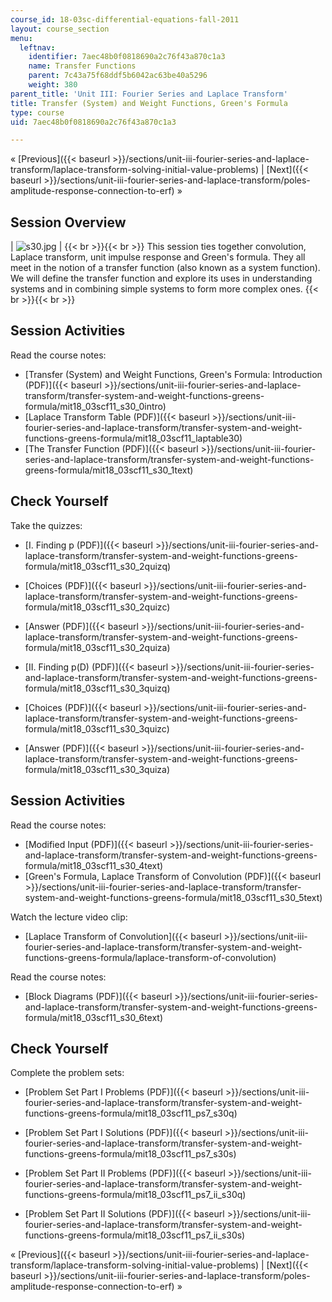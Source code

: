 ```yaml
---
course_id: 18-03sc-differential-equations-fall-2011
layout: course_section
menu:
  leftnav:
    identifier: 7aec48b0f0818690a2c76f43a870c1a3
    name: Transfer Functions
    parent: 7c43a75f68ddf5b6042ac63be40a5296
    weight: 380
parent_title: 'Unit III: Fourier Series and Laplace Transform'
title: Transfer (System) and Weight Functions, Green's Formula
type: course
uid: 7aec48b0f0818690a2c76f43a870c1a3

---
```


« [Previous]({{< baseurl >}}/sections/unit-iii-fourier-series-and-laplace-transform/laplace-transform-solving-initial-value-problems) | [Next]({{< baseurl >}}/sections/unit-iii-fourier-series-and-laplace-transform/poles-amplitude-response-connection-to-erf) »

Session Overview
----------------

| ![s30.jpg](/coursemedia/18-03sc-differential-equations-fall-2011/ce175f716098c5b68098199195b402ed_s30.jpg) |  {{< br >}}{{< br >}} This session ties together convolution, Laplace transform, unit impulse response and Green's formula. They all meet in the notion of a transfer function (also known as a system function). We will define the transfer function and explore its uses in understanding systems and in combining simple systems to form more complex ones. {{< br >}}{{< br >}}  

Session Activities
------------------

Read the course notes:

*   [Transfer (System) and Weight Functions, Green's Formula: Introduction (PDF)]({{< baseurl >}}/sections/unit-iii-fourier-series-and-laplace-transform/transfer-system-and-weight-functions-greens-formula/mit18_03scf11_s30_0intro)
*   [Laplace Transform Table (PDF)]({{< baseurl >}}/sections/unit-iii-fourier-series-and-laplace-transform/transfer-system-and-weight-functions-greens-formula/mit18_03scf11_laptable30)
*   [The Transfer Function (PDF)]({{< baseurl >}}/sections/unit-iii-fourier-series-and-laplace-transform/transfer-system-and-weight-functions-greens-formula/mit18_03scf11_s30_1text)

Check Yourself
--------------

Take the quizzes:

*   [I. Finding p (PDF)]({{< baseurl >}}/sections/unit-iii-fourier-series-and-laplace-transform/transfer-system-and-weight-functions-greens-formula/mit18_03scf11_s30_2quizq)
*   [Choices (PDF)]({{< baseurl >}}/sections/unit-iii-fourier-series-and-laplace-transform/transfer-system-and-weight-functions-greens-formula/mit18_03scf11_s30_2quizc)
*   [Answer (PDF)]({{< baseurl >}}/sections/unit-iii-fourier-series-and-laplace-transform/transfer-system-and-weight-functions-greens-formula/mit18_03scf11_s30_2quiza)
  
*   [II. Finding p(D) (PDF)]({{< baseurl >}}/sections/unit-iii-fourier-series-and-laplace-transform/transfer-system-and-weight-functions-greens-formula/mit18_03scf11_s30_3quizq)
*   [Choices (PDF)]({{< baseurl >}}/sections/unit-iii-fourier-series-and-laplace-transform/transfer-system-and-weight-functions-greens-formula/mit18_03scf11_s30_3quizc)
*   [Answer (PDF)]({{< baseurl >}}/sections/unit-iii-fourier-series-and-laplace-transform/transfer-system-and-weight-functions-greens-formula/mit18_03scf11_s30_3quiza)

Session Activities
------------------

Read the course notes:

*   [Modified Input (PDF)]({{< baseurl >}}/sections/unit-iii-fourier-series-and-laplace-transform/transfer-system-and-weight-functions-greens-formula/mit18_03scf11_s30_4text)
*   [Green's Formula, Laplace Transform of Convolution (PDF)]({{< baseurl >}}/sections/unit-iii-fourier-series-and-laplace-transform/transfer-system-and-weight-functions-greens-formula/mit18_03scf11_s30_5text)

Watch the lecture video clip:

*   [Laplace Transform of Convolution]({{< baseurl >}}/sections/unit-iii-fourier-series-and-laplace-transform/transfer-system-and-weight-functions-greens-formula/laplace-transform-of-convolution)

Read the course notes:

*   [Block Diagrams (PDF)]({{< baseurl >}}/sections/unit-iii-fourier-series-and-laplace-transform/transfer-system-and-weight-functions-greens-formula/mit18_03scf11_s30_6text)

Check Yourself
--------------

Complete the problem sets:

*   [Problem Set Part I Problems (PDF)]({{< baseurl >}}/sections/unit-iii-fourier-series-and-laplace-transform/transfer-system-and-weight-functions-greens-formula/mit18_03scf11_ps7_s30q)
*   [Problem Set Part I Solutions (PDF)]({{< baseurl >}}/sections/unit-iii-fourier-series-and-laplace-transform/transfer-system-and-weight-functions-greens-formula/mit18_03scf11_ps7_s30s)
  
*   [Problem Set Part II Problems (PDF)]({{< baseurl >}}/sections/unit-iii-fourier-series-and-laplace-transform/transfer-system-and-weight-functions-greens-formula/mit18_03scf11_ps7_ii_s30q)
*   [Problem Set Part II Solutions (PDF)]({{< baseurl >}}/sections/unit-iii-fourier-series-and-laplace-transform/transfer-system-and-weight-functions-greens-formula/mit18_03scf11_ps7_ii_s30s)

« [Previous]({{< baseurl >}}/sections/unit-iii-fourier-series-and-laplace-transform/laplace-transform-solving-initial-value-problems) | [Next]({{< baseurl >}}/sections/unit-iii-fourier-series-and-laplace-transform/poles-amplitude-response-connection-to-erf) »